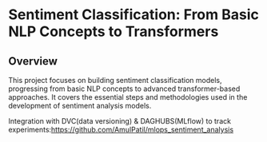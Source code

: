 
# Sentiment Classification: From Basic NLP Concepts to Transformers

## Overview

This project focuses on building sentiment classification models, progressing from basic NLP concepts to advanced transformer-based approaches. It covers the essential steps and methodologies used in the development of sentiment analysis models.



Integration with DVC(data versioning) & DAGHUBS(MLflow) to track experiments:https://github.com/AmulPatil/mlops_sentiment_analysis
